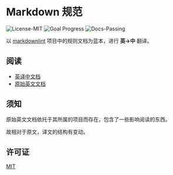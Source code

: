 # Markdown 规范

![License-MIT](https://img.shields.io/badge/License-MIT-blue.svg)
![Goal Progress](https://img.shields.io/badge/Goal%20Progress-100%25-green.svg)
![Docs-Passing](https://img.shields.io/badge/Docs-Passing-green.svg)

以 [markdownlint] 项目中的规则文档为蓝本，进行 **英->中** 翻译。

[markdownlint]: https://raw.githubusercontent.com/DavidAnson/markdownlint/main/doc/Rules.md

## 阅读

+ [英译中文档](docs/Rules-cn.md)
+ [原始英文文档](docs/Rules.md)

## 须知

原始英文文档依托于其所属的项目而存在，包含了一些影响阅读的东西。

故相对于原文，译文的结构有变动。

## 许可证

[MIT](LICENSE)
